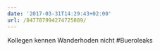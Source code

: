 ```yaml
---
date: '2017-03-31T14:29:43+02:00'
url: /847787994274725889/
---
```

Kollegen kennen Wanderhoden nicht #Bueroleaks

